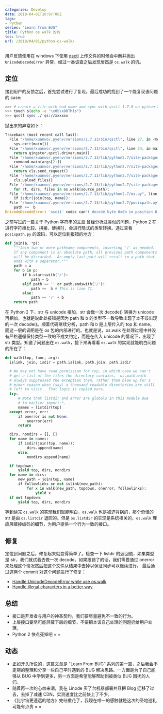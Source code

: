 ```yaml
---
categories: Develop
date: 2018-04-01T10:07:00Z
tags:
- Python
series: "Learn from BUG"
title: Python os walk 的坑
toc: true
url: /2018/04/01/python-os-walk/
---
```


用户反馈使用在 windows 下使用 [qsctl](https://github.com/yunify/qsctl) 上传文件的时候会中断并抛出 `UnicodeDecodeError` 异常，经过一番调查之后发现居然是 `os.walk` 的坑。

<!--more-->

## 定位

接到用户的反馈之后，首先尝试进行了复现，最后成功的找到了一个能复现该问题的 case:

```bash
>>> # create a file with bad name and sync with qsctl 1.7.0 on python 2.7.13:
>>> touch $(echo -e "\x8b\x8bThis")
>>> qsctl sync ./ qs://xxxxxx
```

抛出来的异常如下：

```python
Traceback (most recent call last):
  File "/home/xuanwo/.pyenv/versions/2.7.13/bin/qsctl", line 27, in <module>
    sys.exit(main())
  File "/home/xuanwo/.pyenv/versions/2.7.13/bin/qsctl", line 24, in main
    return qingstor.qsctl.driver.main()
  File "/home/xuanwo/.pyenv/versions/2.7.13/lib/python2.7/site-packages/qingstor/qsctl/driver.py", line 100, in main
    command.main(args[2:])
  File "/home/xuanwo/.pyenv/versions/2.7.13/lib/python2.7/site-packages/qingstor/qsctl/commands/base.py", line 276, in main
    return cls.send_request()
  File "/home/xuanwo/.pyenv/versions/2.7.13/lib/python2.7/site-packages/qingstor/qsctl/commands/transfer.py", line 546, in send_request
    cls.upload_files()
  File "/home/xuanwo/.pyenv/versions/2.7.13/lib/python2.7/site-packages/qingstor/qsctl/commands/transfer.py", line 165, in upload_files
    for rt, dirs, files in os.walk(source_path):
  File "/home/xuanwo/.pyenv/versions/2.7.13/lib/python2.7/os.py", line 286, in walk
    if isdir(join(top, name)):
  File "/home/xuanwo/.pyenv/versions/2.7.13/lib/python2.7/posixpath.py", line 71, in join
    path +=  b
UnicodeDecodeError: 'ascii' codec can't decode byte 0x8b in position 0: ordinal not in range(128)
```

之前写过的一篇关于 Python 字符串的[文章](https://xuanwo.io/2017/01/22/encoding-in-python/) 曾经分析过类似的问题，Python 2 在进行字符串比较、拼接、替换时，会进行隐式的类型转换。通过查看 `posixpath.py` 的源码，可以定位到报错的地方：

```python
def join(a, *p):
    """Join two or more pathname components, inserting '/' as needed.
    If any component is an absolute path, all previous path components
    will be discarded.  An empty last part will result in a path that
    ends with a separator."""
    path = a
    for b in p:
        if b.startswith('/'):
            path = b
        elif path == '' or path.endswith('/'):
            path +=  b # This is line 71.
        else:
            path += '/' + b
    return path
```

在 Python 2 下，str 与 unicode 相加，str 会做一次 decode() 转换为 unicode 再相加。也就是说此处报错是因为 path 和 b 的类型不一致导致出现了本不该出现的一次 decode()。顺着代码继续分析，path 和 b 是上层传入的 top 和 name，而这一层的调用是在 os 包的内部进行的。也就是说，os.walk 在处理过程中并没有严格遵循保持类型一致的不成文约定，而是在传入 unicode 的情况下，出现了 str 类型。知道了问题出在 `os.walk`，接下来再看看 `os.walk` 的实现就能明白问题的所在了：

```python
def walk(top, func, arg):
  islink, join, isdir = path.islink, path.join, path.isdir

  # We may not have read permission for top, in which case we can't
  # get a list of the files the directory contains.  os.path.walk
  # always suppressed the exception then, rather than blow up for a
  # minor reason when (say) a thousand readable directories are still
  # left to visit.  That logic is copied here.
  try:
      # Note that listdir and error are globals in this module due
      # to earlier import-*.
      names = listdir(top)
  except error, err:
      if onerror is not None:
          onerror(err)
      return

  dirs, nondirs = [], []
  for name in names:
      if isdir(join(top, name)):
          dirs.append(name)
      else:
          nondirs.append(name)

  if topdown:
      yield top, dirs, nondirs
  for name in dirs:
      new_path = join(top, name)
      if followlinks or not islink(new_path):
          for x in walk(new_path, topdown, onerror, followlinks):
              yield x
  if not topdown:
      yield top, dirs, nondirs
```

等到读完 `os.walk` 的实现我们就能明白，`os.walk` 也是被迫背锅的，那个奇怪的 str 是由 `os.listdir` 返回的。但是 `os.listdir` 的实现是系统相关的，`os.walk` 理应屏蔽掉编码的细节，为用户提供一个行为一致的接口。

## 修复

定位到问题之后，修复起来就变得简单了。检查一下 listdir 的返回值，如果类型是 str，我们就试着去做一次 decode。如果报错了的话，我们需要通过 onerror 来处理这个情况然后把这个文件从结果中去掉以保证同步可以继续进行。
最后通过这两个 commit 对这个问题进行了修复：

- [Handle UnicodeDecodeError while use os.walk](https://github.com/yunify/qsctl/commit/f071667b12f8172451a9e7d63dcdd44f9348bf22)
- [Handle illegal characters in a better way](https://github.com/yunify/qsctl/commit/840a97ef8954fbe35659cfc6d457f461dcf2b77d)

## 总结

- 接口是开发者与用户的神圣契约，我们要尽量避免不一致的行为。
- 上层接口要尽可能屏蔽下层的细节，不要把本该自己处理的问题扔给用户处理。
- Python 2 快点死掉吧 = =

## 动态

- 正如开头所说的，这篇文章是 “Learn From BUG” 系列的第一篇，之后我会不定期的整理和分享一些自己平时遇到的 BUG 解决思路。一方面是为了自己能够从 BUG 中学到更多，另一方面是希望能够帮助到被类似 BUG 困扰的人们。
- 随着再一次的心血来潮，我在 Linode 买了台机器部署并且把 Blog 迁移了过去，去掉了减速 CDN，实测速度比之前快上了不少。
- 《比宇宙更遥远的地方》完结撒花了，我现在唯一的感触就是这次的圣地巡礼可能有点贵 = =
